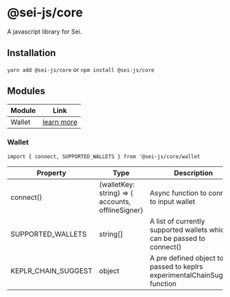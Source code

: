 # @sei-js/core
A javascript library for Sei.

## Installation
```yarn add @sei-js/core``` or ```npm install @sei-js/core```

## Modules
| Module | Link                  |
|--------|-----------------------|
| Wallet | [learn more](#wallet) |

### Wallet
```import { connect, SUPPORTED_WALLETS } from '@sei-js/core/wallet```

| Property            | Type                                              | Description                                                                   |
|---------------------|---------------------------------------------------|-------------------------------------------------------------------------------|
| connect()           | (walletKey: string) => { accounts, offlineSigner} | Async function to connect to input wallet                                     |
| SUPPORTED_WALLETS   | string[]                                          | A list of currently supported wallets which can be passed to connect()        |
| KEPLR_CHAIN_SUGGEST | object                                            | A pre defined object to be passed to keplrs experimentalChainSuggest function |

